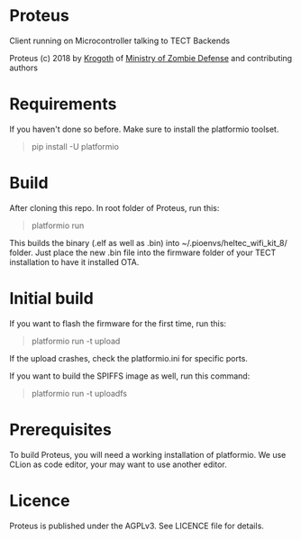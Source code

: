 # Proteus
Client running on Microcontroller talking to TECT Backends

Proteus (c) 2018 by [Krogoth](https://twitter.com/le_krogoth) of [Ministry of Zombie Defense](http://www.mzd.org.uk/) and contributing authors

# Requirements
If you haven't done so before. Make sure to install the platformio toolset.

> pip install -U platformio

# Build
After cloning this repo. In root folder of Proteus, run this:

> platformio run

This builds the binary (.elf as well as .bin) into ~/.pioenvs/heltec_wifi_kit_8/ folder. 
Just place the new .bin file into the firmware folder of your TECT installation to 
have it installed OTA.

# Initial build
If you want to flash the firmware for the first time, run this:

> platformio run -t upload

If the upload crashes, check the platformio.ini for specific ports.

If you want to build the SPIFFS image as well, run this command:

> platformio run -t uploadfs 

# Prerequisites
To build Proteus, you will need a working installation of platformio.
We use CLion as code editor, your may want to use another editor.

# Licence
Proteus is published under the AGPLv3. See LICENCE file for details.
